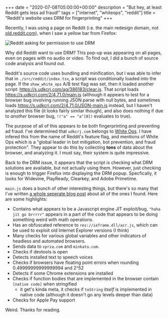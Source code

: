 +++
date = "2020-07-08T05:00:00+00:00"
description = "But hey, at least Reddit gets less ad fraud!"
tags = ["internet", "whiteops", "reddit"]
title = "Reddit's website uses DRM for fingerprinting"
+++

Recently, I was using a page on Reddit (i.e. the main redesign domain, not [old.reddit.com](https://old.reddit.com)), when I saw a yellow bar from Firefox:

![Reddit asking for permission to use DRM](/reddit-drm.png)

Why did Reddit want to use DRM? This pop-up was appearing on all pages, even on pages with no audio or video. To find out, I did a bunch of source code analysis and found out.

Reddit's source code uses bundling and minification, but I was able to infer that in `./src/reddit/index.tsx`, a script was conditionally loaded into the page. If the `show_white_ops` A/B test flag was set, then it loaded another script: https://s.udkcrj.com/ag/386183/clear.js. That script loads https://s.udkcrj.com/2/4.71.0/main.js (although it appears to test for a browser bug involving running JSON.parse with null bytes, and sometimes loads https://s.udkcrj.com/2/4.71.0/JSON-main.js instead, but I haven't analyzed this file (it looks fairly similar though), and also does nothing if due to *another* browser bug, `!("a" == "a"[0])` evaluates to true).

The purpose of all of this appears to be both fingerprinting and preventing ad fraud. I've determined that `udkcrj.com` belongs to [White Ops](https://www.whiteops.com/). I have infered this from the name of Reddit's feature flag, and mentions of  White Ops which is a "global leader in bot mitigation, bot prevention, and fraud protection". They appear to do this by collecting **tons** of data about the browser, and analyzing it. I must say, their system is quite impressive.

Back to the DRM issue, it appears that the script is checking what DRM solutions are available, but not actually using them. However, just checking is enough to trigger Firefox into displaying the DRM popup. Specfically, it looks for Widevine, PlayReady, Clearkey, and Adobe Primetime.

`main.js` does a bunch of other interesting things, but there's so many that I've written [a whole seperate blog post](/post/whiteops-data) about all of the ones I found. Here are some highlights:
- Contains what appears to be a Javascript engine JIT exploit/bug, `"haha jit go brrrrr"` appears in a part of the code that appears to be doing something weird with math operations.
- Has an obfuscated reference to `res://ieframe.dll/acr.js`, which can be used to exploit old Internet Explorer versions (I think)
- Many checks for various global variables and other indicators of headless and automated browsers.
- Sends data to `vprza.com` and `minkatu.com`.
- Checks if devtools is open
- Detects installed text to speech voices
- Checks if browsers have floating point errors when rounding 0.49999999999999994 and 2^52
- Detects if some Chrome extensions are installed
- Checks if function bodies that are implemented in the browser contain `[native code]` when stringified
  - it get's kinda meta, it checks if `toString` *itself* is implemented in native code (although it doesn't go any levels deeper than data)
- Checks for Apple Pay support

Weird. Thanks for reading.
